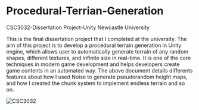# Procedural-Terrian-Generation
CSC3032-Dissertation Project-Unity  Newcastle University

This is the final dissertation project that I completed at the university. The aim of this project is to develop a procedural terrain generation in Unity engine, which allows user to automatically generate terrain of any random shapes, different textures, and infinite size in real-time. It is one of the core techniques in modern game development and helps developers create game contents in an automated way. The above document details differents features about how I used Noise to generate pseudorandom height maps, and how I created the chunk system to implement endless terrain and so on. 


![CSC3032](https://user-images.githubusercontent.com/122996235/216307967-ac658c8e-b9c9-4c18-97e3-b3fabc891cf1.png)
